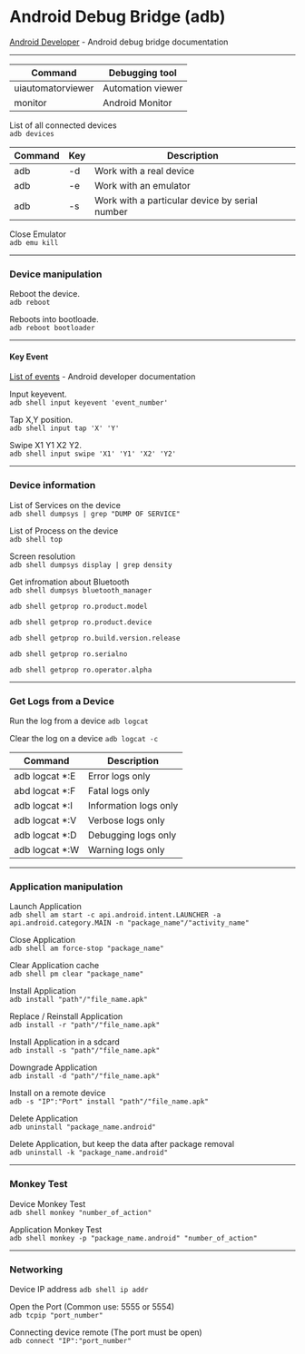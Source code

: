 # Android Debug Bridge (adb)

[Android Developer](https://developer.android.com/studio/command-line/adb) - Android debug bridge documentation  

***

| Command | Debugging tool |
| ------ | ------ |
| uiautomatorviewer | Automation viewer |
| monitor | Android Monitor |

List of all connected devices <br>
`adb devices`

| Command | Key | Description |
| --- |  --- | --- |
| adb | -d | Work with a real device |
| adb | -e | Work with an emulator |
| adb | -s | Work with a particular device by serial number |

Close Emulator <br>
``` adb emu kill  ```
***

### Device manipulation

Reboot the device. <br>
`adb reboot` <br>

Reboots into bootloade. <br>
`adb reboot bootloader` <br>

***

#### Key Event
[List of events](https://developer.android.com/reference/android/view/KeyEvent) - Android developer documentation 

Input keyevent. <br>
`adb shell input keyevent 'event_number'`

Tap X,Y position. <br> 
`adb shell input tap 'X' 'Y'`

Swipe X1 Y1 X2 Y2. <br> 
`adb shell input swipe 'X1' 'Y1' 'X2' 'Y2'`

***

### Device information

List of Services on the device <br> 
``` adb shell dumpsys | grep "DUMP OF SERVICE" ```

List of Process on the device <br> 
``` adb shell top ```

Screen resolution <br> 
``` adb shell dumpsys display | grep density ```

Get infromation about Bluetooth <br> 
``` adb shell dumpsys bluetooth_manager ```


`adb shell getprop ro.product.model` 

`adb shell getprop ro.product.device` 

`adb shell getprop ro.build.version.release` 

`adb shell getprop ro.serialno` 

`adb shell getprop ro.operator.alpha`

***

### Get Logs from a Device

Run the log from a device
``` adb logcat ```

Clear the log on a device
``` adb logcat -c ```

| Command | Description |
| ------ | ------ |
| adb logcat *:E | Error logs only |
| abd logcat *:F | Fatal logs only |
| adb logcat *:I | Information logs only |
| adb logcat *:V | Verbose logs only |
| adb logcat *:D | Debugging logs only |
| adb logcat *:W | Warning logs only |

***

### Application manipulation

Launch Application <br>
``` adb shell am start -c api.android.intent.LAUNCHER -a api.android.category.MAIN -n "package_name"/"activity_name" ```

Close Application <br>
``` adb shell am force-stop "package_name" ```

Clear Application cache <br>
``` adb shell pm clear "package_name" ```

Install Application <br>
``` adb install "path"/"file_name.apk" ```

Replace / Reinstall Application <br>
``` adb install -r "path"/"file_name.apk" ```

Install Application in a sdcard <br>
``` adb install -s "path"/"file_name.apk" ```

Downgrade Application <br>
``` adb install -d "path"/"file_name.apk" ```

Install on a remote device <br>
``` adb -s "IP":"Port" install "path"/"file_name.apk" ```

Delete Application <br>
``` adb uninstall "package_name.android" ```

Delete Application, but keep the data after package removal <br>
``` adb uninstall -k "package_name.android" ```

***

### Monkey Test

Device Monkey Test <br>
``` adb shell monkey "number_of_action" ```

Application Monkey Test <br>
``` adb shell monkey -p "package_name.android" "number_of_action" ```

***

### Networking

Device IP address 
``` adb shell ip addr ```

Open the Port (Common use: 5555 or 5554) <br>
``` adb tcpip "port_number" ```

Connecting device remote (The port must be open) <br> 
``` adb connect "IP":"port_number" ```